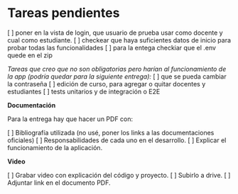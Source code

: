# Tareas pendientes

[ ] poner en la vista de login, que usuario de prueba usar como docente y cual como estudiante.
[ ] checkear que haya suficientes datos de inicio para probar todas las funcionalidades
[ ] para la entega checkiar que el .env quede en el zip

_Tareas que creo que no son obligatorias pero harían al funcionamiento de la app (podría quedar para la siguiente entrega):_
[ ] que se pueda cambiar la contraseña
[ ] edición de curso, para agregar o quitar docentes y estudiantes
[ ] tests unitarios y de integración o E2E

**Documentación**

Para la entrega hay que hacer un PDF con:

[ ] Bibliografía utilizada (no usé, poner los links a las documentaciones oficiales)
[ ] Responsabilidades de cada uno en el desarrollo.
[ ] Explicar el funcionamiento de la aplicación.

**Video**

[ ] Grabar video con explicación del código y proyecto.
[ ] Subirlo a drive.
[ ] Adjuntar link en el documento PDF.
